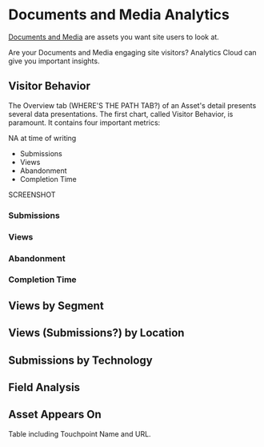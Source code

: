 # Documents and Media Analytics

[Documents and Media](/discover/portal/-/knowledge_base/7-1/documents-and-media) 
are assets you want site users to look at. 

Are your Documents and Media engaging site visitors? Analytics Cloud can give
you important insights.

## Visitor Behavior

The Overview tab (WHERE'S THE PATH TAB?) of an Asset's detail presents several
data presentations. The first chart, called Visitor Behavior, is paramount. It
contains four important metrics:

NA at time of writing
- Submissions
- Views
- Abandonment
- Completion Time

SCREENSHOT

### Submissions

### Views

### Abandonment

### Completion Time

## Views by Segment

## Views (Submissions?) by Location

## Submissions by Technology

## Field Analysis

## Asset Appears On

Table including Touchpoint Name and URL.

